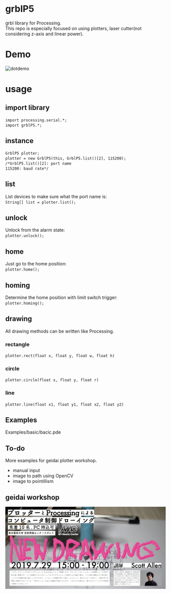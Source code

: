 # grblP5
grbl library for Processing.  
This repo is especially focused on using plotters, laser cutter(not considering z-axis and linear power).

# Demo
![dotdemo](images/plotterDotDemo.gif)

# usage
## import library
```
import processing.serial.*;
import grblP5.*;
```
## instance
```
GrblP5 plotter;
plotter = new GrblP5(this, GrblP5.list()[2], 115200);
/*GrblP5.list()[2]: port name
115200: baud rate*/
```

## list
List devices to make sure what the port name is:  
``String[] list = plotter.list();``

## unlock
Unlock from the alarm state:  
``plotter.unlock();``

## home
Just go to the home position:  
``plotter.home();``

## homing
Determine the home position with limit switch trigger:  
``plotter.homing();``

## drawing
All drawing methods can be written like Processing.  
### rectangle
``plotter.rect(float x, float y, float w, float h)``  

### circle
``plotter.circle(float x, float y, float r)``  

### line
``plotter.line(float x1, float y1, float x2, float y2)``  

## Examples
Examples/basic/bacic.pde

## To-do
More examples for geidai plotter workshop.
- manual input
- image to path using OpenCV
- image to pointillism

## geidai workshop
![flyer](images/geidaiWSScottAllen.jpg)
